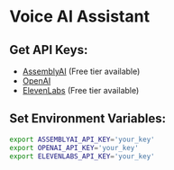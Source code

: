 # Voice AI Assistant

## Get API Keys:

- [AssemblyAI](https://www.assemblyai.com/) (Free tier available)
- [OpenAI](https://platform.openai.com/docs/overview)
- [ElevenLabs](https://elevenlabs.io/) (Free tier available)

## Set Environment Variables:

```sh
export ASSEMBLYAI_API_KEY='your_key'
export OPENAI_API_KEY='your_key'
export ELEVENLABS_API_KEY='your_key'
